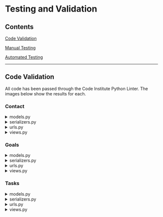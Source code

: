 # Testing and Validation

## Contents

[Code Validation](#code-validation)

[Manual Testing](#manual-testing)

[Automated Testing](#automated-testing)

---

## Code Validation

All code has been passed through the Code Institute Python Linter.
The images below show the results for each.

### Contact
<details>

<summary>models.py</summary>

![contact_model_results](documentation/pep8_results/contact_model.py_pep8_test.webp)

</details>

<details>

<summary>serializers.py</summary>

![contact_serializer_results](documentation/pep8_results/contact_serializers.py_pep8_test.png)

</details>

<details>

<summary>urls.py</summary>

![contact_urls_results](documentation/pep8_results/contact_urls.py_pep8_test.png)

</details>

<details>

<summary>views.py</summary>

![contact_views_results](documentation/pep8_results/contact_views.py_pep8_test.png)

</details>

### Goals
<details>

<summary>models.py</summary>

![goals_model_results](documentation/pep8_results/goals_model.py_pep8_test.webp)

</details>

<details>

<summary>serializers.py</summary>

![goals_serializer_results](documentation/pep8_results/goals_serializers.py_pep8_test.png)

</details>

<details>

<summary>urls.py</summary>

![goals_urls_results](documentation/pep8_results/goals_urls.py_pep8_test.png)

</details>

<details>

<summary>views.py</summary>

![goals_views_results](documentation/pep8_results/goals_views.py_pep8_test.png)

</details>

### Tasks
<details>

<summary>models.py</summary>

![tasks_model_results](documentation/pep8_results/tasks_model.py_pep8_test.webp)

</details>

<details>

<summary>serializers.py</summary>

![tasks_serializer_results](documentation/pep8_results/tasks_serializers.py_pep8_test.png)

</details>

<details>

<summary>urls.py</summary>

![tasks_urls_results](documentation/pep8_results/tasks_urls.py_pep8_test.png)

</details>

<details>

<summary>views.py</summary>

![tasks_views_results](documentation/pep8_results/tasks_views.py_pep8_test.png)

</details>